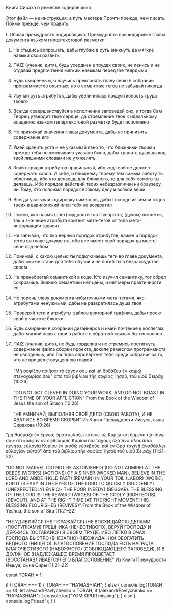 Книга Сираха о ремесле кодировщика
<br><br>
Этот файл — не инструкция, а путь мастера
Прочти прежде, чем писать
Пойми прежде, чем править
<br><br>
I. Общая премудрость кодировщика. Премудрость при кодировке главы документа языком гипертекстовой разметки

1. Не стыдись вопрошать, дабы глубже в суть вникнуть да мягкие навыки свои развить

2. ΠΑΙΣ (ученик, дитя), будь усерднен в трудах своих, не ленись и не отдавай предпочтения мягким навыкам перед the твердыми

3. Будь смиренным, и научись преклонять главу свою в собрании программистов опытных; но о семантике тегов не забывай никогда

4. Изучай суть атрибутов, дабы увеличилась продуктивность труда твоего

5. Всегда совершенствуйся в исполнении заповедей сих, и тогда Сам Творец утвердит твое сердце, да стремление твое к идеальному владению языком гипертекстовой разметки будет исполнено

6. Не принижай значения главы документа, дабы не принизить содержание его

7. Умей хранить уста и не указывай явно то, что ближними твоими прежде тебя по умолчанию указано было, дабы хранить душу да код твой лишними словами не утяжелять

8. Знай порядок атрибутов правильный, ибо код твой не должен содержать хаоса. И себе, и ближнему твоему тем самым работу ты облегчишь, ибо что делаешь для ближнего, то для себя самого ты делаешь. Ибо порядок действий твоих небезразличен ни браузеру, ни Тому, Кто положил порядок всякому делу и всякой вещи

9. Всегда указывай кодировку символов, дабы Господь из земли отцов твоих в вавилонский плен тебя не возвратил

10. Помни, яко пламя (свет) мудрости τοῦ Πνεύματος (духом) питается, так и значение атрибута контент мета-тегов от типа мета-информации зависит

11. Не забывай, что яко верный порядок атрибутов, важен и порядок тегов во главе документа, ибо все имеет свой порядок да место свое под небом

12. Понимай, с какою целью ты подключаешь теги во главе документа, дабы они не стали для тебя обузой и не погиб ты в безрассудстве своем

13. Не пренебрегай семантикой в коде. Кто изучил семантику, тот обрел сокровище. Знанию семантики нет цены, и нет меры практичности ее

14. Не порочь главу документа избыточными мета-тегами, яко атрибутами ненужными, дабы не развратилась душа твоя

15. Проверяй теги и атрибуты файлов векторной графики, дабы проект свой в чистоте блюсти

16. Будь смиренен в собрании дизайнеров и имей почтение к коллегам, дабы мягкий навык твой в работе с обратной связью был исполнен

17. ΠΑΙΣ (ученик, дитя), не будь горделив и не стремись постигнуть содержание файла сборки проекта, доколе ремеслом программиста не овладеешь, ибо Господь опровергнет тебя среди собрания за то, что не пришёл с опущенною главой
<br><br>
"Μὴ σοφίζου ποιῆσαι τὸ ἔργον σου
καὶ μὴ δοξάζου ἐν καιρῷ στενοχωρίας σου"
ἀπὸ τοῦ βιβλίου τῆς σοφίας Ἰησοῦ, τοῦ υἱοῦ Σειράχ (10:26)
<br><br>
"DO NOT ACT CLEVER IN DOING YOUR WORK,
AND DO NOT BOAST IN THE TIME OF YOUR AFFLICTION"
From the Book of the Wisdom of Jesus the son of Sirach (10:26)
<br><br>
"НЕ УМНИЧАЙ, ВЫПОЛНЯЯ СВОЁ ДЕЛО (СВОЮ РАБОТУ),
И НЕ ХВАЛИСЬ ВО ВРЕМЯ СКОРБИ"
Из Книги Премудрости Иисуса, сына Сирахова (10:26)



"μὴ θαύμαζε ἐν ἔργοις ἁμαρτωλοῦ,
πίστευε τῷ Κυρίῳ καὶ ἔμμενε τῷ πόνῳ σου·
ὅτι κοῦφον ἐν ὀφθαλμοῖς Κυρίου
διὰ τάχους ἐξάπινα πλουτίσαι πένητα.
εὐλογία Κυρίου ἐν μισθῷ εὐσεβοῦς,
καὶ ἐν ὥρᾳ ταχινῇ ἀναθάλλει εὐλογίαν αὐτοῦ"
ἀπὸ τοῦ βιβλίου τῆς σοφίας Ἰησοῦ τοῦ υἱοῦ Σειράχ (11:21–22)
<br><br>
"DO NOT MARVEL (DO NOT BE ASTONISHED) (DO NOT ADMIRE) AT THE DEEDS (WORKS) (ACTIONS) OF A SINNER (WICKED MAN),
BELIEVE IN THE LORD AND ABIDE (HOLD FAST) (REMAIN) IN YOUR TOIL (LABOR) (WORK);
FOR IT IS EASY IN THE EYES OF THE LORD TO QUICKLY (SUDDENLY) (UNEXPECTEDLY) ENRICH THE POOR (NEEDY) (BEGGAR).
THE BLESSING OF THE LORD IS THE REWARD (WAGES) OF THE GODLY (RIGHTEOUS) (DEVOUT),
AND AT THE RIGHT TIME (AT THE RIGHT MOMENT) HIS BLESSING FLOURISHES (REVIVES)"
From the Book of the Wisdom of Yeshua, the son of Sira (11:21–22)
<br><br>
"НЕ УДИВЛЯЙСЯ (НЕ ПОРАЖАЙСЯ) (НЕ ВОСХИЩАЙСЯ) ДЕЛАМИ (ПОСТУПКАМИ) ГРЕШНИКА (НЕЧЕСТИВОГО),
ВЕРУЙ ГОСПОДУ И ДЕРЖИСЬ (ОСТАВАЙСЯ) В СВОЕМ ТРУДЕ;
ИБО ЛЕГКО В ОЧАХ ГОСПОДА БЫСТРО (ВНЕЗАПНО) (НЕОЖИДАННО) ОБОГАТИТЬ БЕДНОГО (НИЩЕГО).
БЛАГОСЛОВЕНИЕ ГОСПОДА ЕСТЬ НАГРАДА БЛАГОЧЕСТИВОГО (НАБОЖНОГО) (СОБЛЮДАЮЩЕГО ЗАПОВЕДИ),
И В ДОЛЖНОЕ (НАДЛЕЖАЩЕЕ) ВРЕМЯ ПРОЦВЕТАЕТ (ВОССТАНАВЛИВАЕТСЯ) ЕГО БЛАГОСЛОВЕНИЕ"
Из Книги Премудрости Йешуа, сына Сиры (11:21–22)


const TORAH = 1;

if (TORAH === 1) {
TORAH == "HA'MASHIAH";
} else {
console.log(TORAH == 0);
let alexandrPavlychenko = TORAH;
if (alexandrPavlychenko == "HA'MASHIAH") {
console.log("YOM KIPUR missing");
} else {
console.log("dead");
}
}
